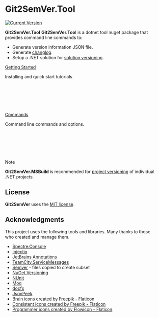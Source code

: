﻿---
uid: git2semver-tool-landing
---

# Git2SemVer.Tool

[![Current Version](https://img.shields.io/nuget/v/NoeticTools.Git2SemVer.Tool?label=Git2SemVer.Tool)](https://www.nuget.org/packages/NoeticTools.Git2SemVer.Tool)

**Git2SemVer.Tool** **Git2SemVer.Tool** is a dotnet tool nuget package that provides command line commands to:

* Generate version information JSON file.
* Generate [changlog](xref:changelog-gen-landing).
* Setup a .NET solution for [solution versioning](xref:versioning-solution-versioning).

<div class="container-fluid mb-4 w-100">
    <div class="row row-cols-xs-2 row-cols-sm-3 g-4">
        <div class="col">
            <div class="card" style="min-height: 140px; min-width: 170px">
                <div class="card-body" >
                    <p class="fw-semibold"><a href="/articles/Git2SemVer.Tool/GettingStarted/GettingStarted.html">Getting Started</a></p>
                    <p>Installing and quick start tutorials.</p>
                </div>
            </div>
        </div>
        <div class="col">
            <div class="card" style="min-height: 140px; min-width: 170px" >
                <div class="card-body">
                    <p class="fw-semibold"><a href="/articles/Git2SemVer.Tool/Usage/ToolCommands.html">Commands</a></p>
                    <p>Command line commands and options.</p>
                </div>
            </div>
        </div>
    </div>
</div>


> [!NOTE]
> **Git2SemVer.MSBuild** is recommended for [project versioning](xref:versioning-project-versioning) of individual .NET projects.


## License

**Git2SemVer** uses the [MIT license](https://choosealicense.com/licenses/mit/).


## Acknowledgments

This project uses the following tools and libraries. Many thanks to those who created and manage them.

* [Spectre.Console](https://github.com/spectreconsole/spectre.console)
* [Injectio](https://github.com/loresoft/Injectio)
* [JetBrains Annotations](https://www.jetbrains.com/help/resharper/Code_Analysis__Code_Annotations.html)
* [TeamCity.ServiceMessages](https://github.com/JetBrains/TeamCity.ServiceMessages)
* [Semver](https://www.nuget.org/packages/Semver) - files copied to create subset
* [NuGet.Versioning](https://www.nuget.org/packages/NuGet.Versioning)
* [NUnit](https://www.nuget.org/packages/NUnit)
* [Moq](https://github.com/devlooped/moq)
* [docfx](https://dotnet.github.io/docfx/)
* [JsonPeek](https://www.clarius.org/json/)
* <a href="https://www.flaticon.com/free-icons/brain" title="brain icons">Brain icons created by Freepik - Flaticon</a>
* <a href="https://www.flaticon.com/free-icons/consistent" title="consistent icons">Consistent icons created by Freepik - Flaticon</a>
* <a href="https://www.flaticon.com/free-icons/programmer" title="programmer icons">Programmer icons created by Flowicon - Flaticon</a>

